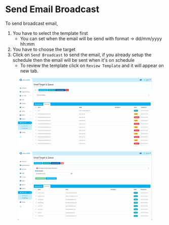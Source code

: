 # Send Email Broadcast

To send broadcast email,

1. You have to select the template first
   * You can set when the email will be send with format -> dd/mm/yyyy hh:mm
2. You have to choose the target
3. Click on `Send Broadcast` to send the email, if you already setup the schedule then the email will be sent when it's on schedule&#x20;
   * To review the template click on `Review Template` and it will appear on new tab.

<figure><img src="../../../.gitbook/assets/Screenshot 2023-02-16 at 16.06.23.png" alt=""><figcaption></figcaption></figure>

<figure><img src="../../../.gitbook/assets/Screenshot 2023-02-16 at 18.10.51 (1).png" alt=""><figcaption></figcaption></figure>
